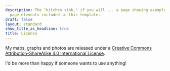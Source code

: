 ```yaml
---
description: The "kitchen sink," if you will ... a page showing examples of type and
  page elements included in this template.
draft: false
layout: standard
show_title_as_headline: true
title: License
---
```


My maps, graphs and photos are released under a [Creative Commons Attribution-ShareAlike 4.0 International License](http://creativecommons.org/licenses/by-sa/4.0/).

I'd be more than happy if someone wants to use anything!

<center>
<i class="fab fa-creative-commons fa-2x"></i><i class="fab fa-creative-commons-by fa-2x"></i><i class="fab fa-creative-commons-sa fa-2x"></i>
</center>
